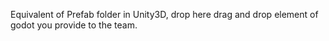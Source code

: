 Equivalent of Prefab folder in Unity3D, drop here drag and drop element of godot you provide to the team.